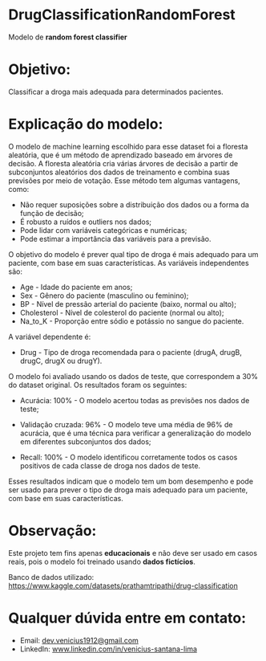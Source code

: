 # DrugClassificationRandomForest
Modelo de **random forest classifier**

# Objetivo:
Classificar a droga mais adequada para determinados pacientes.

# Explicação do modelo:
O modelo de machine learning escolhido para esse dataset foi a floresta aleatória, que é um método de aprendizado baseado em árvores de decisão. A floresta aleatória cria várias árvores de decisão a partir de subconjuntos aleatórios dos dados de treinamento e combina suas previsões por meio de votação. Esse método tem algumas vantagens, como:

- Não requer suposições sobre a distribuição dos dados ou a forma da função de decisão;
- É robusto a ruídos e outliers nos dados;
- Pode lidar com variáveis categóricas e numéricas;
- Pode estimar a importância das variáveis para a previsão.

O objetivo do modelo é prever qual tipo de droga é mais adequado para um paciente, com base em suas características. As variáveis independentes são:

- Age - Idade do paciente em anos;
- Sex - Gênero do paciente (masculino ou feminino);
- BP - Nível de pressão arterial do paciente (baixo, normal ou alto);
- Cholesterol - Nível de colesterol do paciente (normal ou alto);
- Na_to_K - Proporção entre sódio e potássio no sangue do paciente.

A variável dependente é:

- Drug - Tipo de droga recomendada para o paciente (drugA, drugB, drugC, drugX ou drugY).

O modelo foi avaliado usando os dados de teste, que correspondem a 30% do dataset original. Os resultados foram os seguintes:

- Acurácia: 100% - O modelo acertou todas as previsões nos dados de teste;

- Validação cruzada: 96% - O modelo teve uma média de 96% de acurácia, que é uma técnica para verificar a generalização do modelo em diferentes subconjuntos dos dados;

- Recall: 100% - O modelo identificou corretamente todos os casos positivos de cada classe de droga nos dados de teste.

Esses resultados indicam que o modelo tem um bom desempenho e pode ser usado para prever o tipo de droga mais adequado para um paciente, com base em suas características.

# Observação:
Este projeto tem fins apenas **educacionais** e não deve ser usado em casos reais, pois o modelo foi treinado usando **dados fictícios**.

Banco de dados utilizado: https://www.kaggle.com/datasets/prathamtripathi/drug-classification

# Qualquer dúvida entre em contato:
- Email: dev.venicius1912@gmail.com
- LinkedIn: www.linkedin.com/in/venicius-santana-lima
